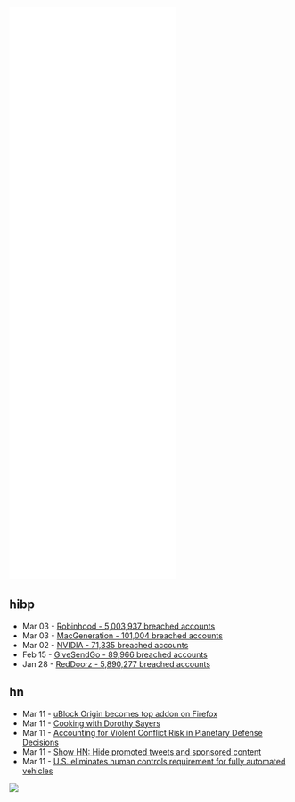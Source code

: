 ![Metrics](https://raw.githubusercontent.com/phixion/phixion/master/metrics.svg)

## hibp

<!--
for https://github.com/phixion/phixion/blob/main/.github/workflows/feeds.yml
-->
<!--START_SECTION:haveibeenpwnd-->
- Mar 03 - [Robinhood - 5,003,937 breached accounts](https://haveibeenpwned.com/PwnedWebsites#Robinhood)
- Mar 03 - [MacGeneration - 101,004 breached accounts](https://haveibeenpwned.com/PwnedWebsites#MacGeneration)
- Mar 02 - [NVIDIA - 71,335 breached accounts](https://haveibeenpwned.com/PwnedWebsites#NVIDIA)
- Feb 15 - [GiveSendGo - 89,966 breached accounts](https://haveibeenpwned.com/PwnedWebsites#GiveSendGo)
- Jan 28 - [RedDoorz - 5,890,277 breached accounts](https://haveibeenpwned.com/PwnedWebsites#RedDoorz)
<!--END_SECTION:haveibeenpwnd-->

## hn

<!--
for https://github.com/phixion/phixion/blob/main/.github/workflows/feeds.yml
-->
<!--START_SECTION:hn-->
- Mar 11 - [uBlock Origin becomes top addon on Firefox](https://addons.mozilla.org/en-US/firefox/search/?sort=users&type=extension)
- Mar 11 - [Cooking with Dorothy Sayers](https://www.theparisreview.org/blog/2022/03/10/cooking-with-dorothy-sayers/)
- Mar 11 - [Accounting for Violent Conflict Risk in Planetary Defense Decisions](https://gcrinstitute.org/accounting-for-violent-conflict-risk-in-planetary-defense-decisions/)
- Mar 11 - [Show HN: Hide promoted tweets and sponsored content](https://blockzilla.app/)
- Mar 11 - [U.S. eliminates human controls requirement for fully automated vehicles](https://www.reuters.com/business/autos-transportation/us-eliminates-human-controls-requirement-fully-automated-vehicles-2022-03-11/)
<!--END_SECTION:hn-->

<!--
for https://yhype.me
-->
![](https://hit.yhype.me/github/profile?user_id=13013670)
